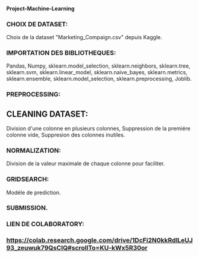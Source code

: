 #### Project-Machine-Learning

### CHOIX DE DATASET:
Choix de la dataset "Marketing_Compaign.csv" depuis Kaggle.

### IMPORTATION DES BIBLIOTHEQUES:
Pandas, 
Numpy,
sklearn.model_selection,
sklearn.neighbors,
sklearn.tree,
sklearn.svm,
sklearn.linear_model,
sklearn.naive_bayes,
sklearn.metrics,
sklearn.ensemble,
sklearn.model_selection,
sklearn.preprocessing,
Joblib.

### PREPROCESSING:
## CLEANING DATASET:
Division d'une colonne en plusieurs colonnes, 
Suppression de la premiére colonne vide, 
Suppresion des colonnes inutiles.


### NORMALIZATION:
Division de la valeur maximale de chaque colonne pour faciliter.

### GRIDSEARCH:
Modéle de prediction.

### SUBMISSION.

### LIEN DE COLABORATORY:
### https://colab.research.google.com/drive/1DcFi2N0kkRdlLeUJ93_zeuwuk79QsClQ#scrollTo=KU-kWx5R30or


